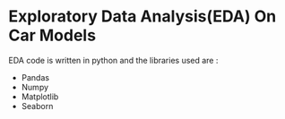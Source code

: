 # Exploratory Data Analysis(EDA) On Car Models


EDA code is written in python and the libraries used are : 
* Pandas
* Numpy
* Matplotlib
* Seaborn
